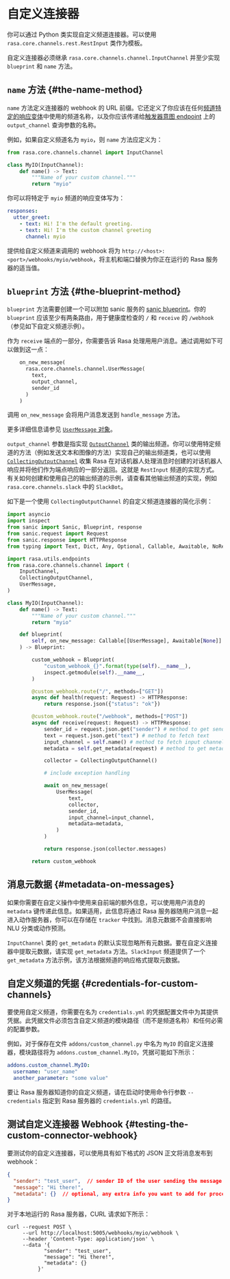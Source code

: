 # 自定义连接器

你可以通过 Python 类实现自定义频道连接器。可以使用 `rasa.core.channels.rest.RestInput` 类作为模板。

自定义连接器必须继承 `rasa.core.channels.channel.InputChannel` 并至少实现 `blueprint` 和 `name` 方法。

## `name` 方法 {#the-name-method}

`name` 方法定义连接器的 webhook 的 URL 前缀。它还定义了你应该在任何[频道特定的响应变体](../responses.md#channel-specific-response-variations)中使用的频道名称，以及你应该传递给[触发器意图 endpoint](https://www.rasa.com/docs/rasa/pages/http-api#operation/triggerConversationIntent) 上的 `output_channel` 查询参数的名称。

例如，如果自定义频道名为 `myio`，则 `name` 方法应定义为：

```python
from rasa.core.channels.channel import InputChannel

class MyIO(InputChannel):
    def name() -> Text:
        """Name of your custom channel."""
        return "myio"
```

你可以将特定于 `myio` 频道的响应变体写为：

```yaml title="domain.yml"
responses:
  utter_greet:
    - text: Hi! I'm the default greeting.
    - text: Hi! I'm the custom channel greeting
      channel: myio
```

提供给自定义频道来调用的 webhook 将为 `http://<host>:<port>/webhooks/myio/webhook`，将主机和端口替换为你正在运行的 Rasa 服务器的适当值。

## `blueprint` 方法 {#the-blueprint-method}

`blueprint` 方法需要创建一个可以附加 sanic 服务的 [sanic blueprint](https://sanicframework.org/en/guide/best-practices/blueprints.html#overview)。你的 `blueprint` 应该至少有两条路由，用于健康度检查的 `/` 和 `receive` 的 `/webhook`（参见如下自定义频道示例）。

作为 `receive` 端点的一部分，你需要告诉 Rasa 处理用用户消息。通过调用如下可以做到这一点：

```python
    on_new_message(
      rasa.core.channels.channel.UserMessage(
        text,
        output_channel,
        sender_id
      )
    )
```

调用 `on_new_message` 会将用户消息发送到 `handle_message` 方法。

更多详细信息请参见 [`UserMessage` 对象](https://www.rasa.com/docs/rasa/reference/rasa/core/channels/channel#usermessage-objects)。

`output_channel` 参数是指实现 [`OutputChannel`](https://www.rasa.com/docs/rasa/reference/rasa/core/channels/channel#outputchannel-objects) 类的输出频道。你可以使用特定频道的方法（例如发送文本和图像的方法）实现自己的输出频道类，也可以使用 [`CollectingOutputChannel`](https://www.rasa.com/docs/rasa/reference/rasa/core/channels/channel#collectingoutputchannel-objects) 收集 Rasa 在对话机器人处理消息时创建的对话机器人响应并将他们作为端点响应的一部分返回。这就是 `RestInput` 频道的实现方式。有关如何创建和使用自己的输出频道的示例，请查看其他输出频道的实现，例如 `rasa.core.channels.slack` 中的 `SlackBot`。

如下是一个使用 `CollectingOutputChannel` 的自定义频道连接器的简化示例：

```python title="custom_channel.py"
import asyncio
import inspect
from sanic import Sanic, Blueprint, response
from sanic.request import Request
from sanic.response import HTTPResponse
from typing import Text, Dict, Any, Optional, Callable, Awaitable, NoReturn

import rasa.utils.endpoints
from rasa.core.channels.channel import (
    InputChannel,
    CollectingOutputChannel,
    UserMessage,
)

class MyIO(InputChannel):
    def name() -> Text:
        """Name of your custom channel."""
        return "myio"

    def blueprint(
        self, on_new_message: Callable[[UserMessage], Awaitable[None]]
    ) -> Blueprint:

        custom_webhook = Blueprint(
            "custom_webhook_{}".format(type(self).__name__),
            inspect.getmodule(self).__name__,
        )

        @custom_webhook.route("/", methods=["GET"])
        async def health(request: Request) -> HTTPResponse:
            return response.json({"status": "ok"})

        @custom_webhook.route("/webhook", methods=["POST"])
        async def receive(request: Request) -> HTTPResponse:
            sender_id = request.json.get("sender") # method to get sender_id 
            text = request.json.get("text") # method to fetch text
            input_channel = self.name() # method to fetch input channel
            metadata = self.get_metadata(request) # method to get metadata

            collector = CollectingOutputChannel()

            # include exception handling

            await on_new_message(
                UserMessage(
                    text,
                    collector,
                    sender_id,
                    input_channel=input_channel,
                    metadata=metadata,
                )
            )

            return response.json(collector.messages)

        return custom_webhook
```

## 消息元数据 {#metadata-on-messages}

如果你需要在自定义操作中使用来自前端的额外信息，可以使用用户消息的 `metadata` 键传递此信息。如果适用，此信息将通过 Rasa 服务器随用户消息一起进入动作服务器，你可以在存储在 `tracker` 中找到。消息元数据不会直接影响 NLU 分类或动作预测。

`InputChannel` 类的 `get_metadata` 的默认实现忽略所有元数据。要在自定义连接器中提取元数据，请实现 `get_metadata` 方法。`SlackInput` 频道提供了一个 `get_metadata` 方法示例，该方法根据频道的响应格式提取元数据。

## 自定义频道的凭据 {#credentials-for-custom-channels}

要使用自定义频道，你需要在名为 `credentials.yml` 的凭据配置文件中为其提供凭据。此凭据文件必须包含自定义频道的模块路径（而不是频道名称）和任何必需的配置参数。

例如，对于保存在文件 `addons/custom_channel.py` 中名为 `MyIO` 的自定义连接器，模块路径将为 `addons.custom_channel.MyIO`，凭据可能如下所示：

```yaml title="credentials.yml"
addons.custom_channel.MyIO:
  username: "user_name"
  another_parameter: "some value"
```

要让 Rasa 服务器知道你的自定义频道，请在启动时使用命令行参数 `--credentials` 指定到 Rasa 服务器的 `credentials.yml` 的路径。

## 测试自定义连接器 Webhook {#testing-the-custom-connector-webhook}

要测试你的自定义连接器，可以使用具有如下格式的 JSON 正文将消息发布到 webhook：

```json
{
  "sender": "test_user",  // sender ID of the user sending the message
  "message": "Hi there!",
  "metadata": {}  // optional, any extra info you want to add for processing in NLU or custom actions
}
```

对于本地运行的 Rasa 服务器，CURL 请求如下所示：

```shell
curl --request POST \
     --url http://localhost:5005/webhooks/myio/webhook \
     --header 'Content-Type: application/json' \
     --data '{
            "sender": "test_user",
            "message": "Hi there!",
            "metadata": {}
          }'
```
